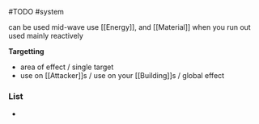 #TODO 
#system 

can be used mid-wave
use [[Energy]], and [[Material]] when you run out
used mainly reactively

**Targetting**
- area of effect / single target
- use on [[Attacker]]s / use on your [[Building]]s / global effect

### List
- 